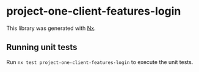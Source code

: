 # project-one-client-features-login

This library was generated with [Nx](https://nx.dev).

## Running unit tests

Run `nx test project-one-client-features-login` to execute the unit tests.
